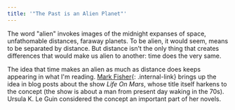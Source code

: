 ```yaml
---
title: '"The Past is an Alien Planet"'
---
```


The word "alien" invokes images of the midnight expanses of space, unfathomable distances, faraway planets. To be alien, it would seem, means to be separated by distance. But distance isn't the only thing that creates differences that would make us alien to another: time does the very same. 

The idea that time makes an alien as much as distance does keeps appearing in what I'm reading. [Mark Fisher](/mark-fisher){: .internal-link} brings up the idea in blog posts about the show _Life On Mars_, whose title itself harkens to the concept (the show is about a man from present day waking in the 70s). Ursula K. Le Guin considered the concept an important part of her novels.
